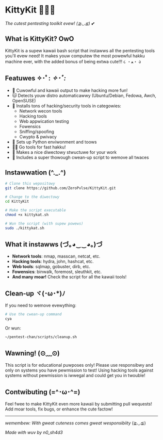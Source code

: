 # KittyKit 🌸✨🔐

*The cutest pentesting toolkit evew! (≧◡≦) 💕*

## What is KittyKit? OwO

KittyKit is a supew kawaii bash script that instawws all the pentesting tools you'll evew need! It makes youw computew the most powewful hakku machine ever, with the added bonus of being extwa cute!!! ૮ ・ﻌ・ ა

## Featuwes ✧･ﾟ: *✧･ﾟ:*

- 🌈 Cuwowful and kawaii output to make hacking more fun!
- 🐱 Detects youw distro automaticawwy (Ubuntu/Debian, Fedowa, Awch, OpenSUSE)
- 🔮 Installs tons of hacking/security tools in categowies:
  - Network wecon tools
  - Hacking tools
  - Web appwication testing
  - Fowensics
  - Sniffing/spoofing
  - Cwypto & pwivacy
- 🐍 Sets up Python enviwonment and toows
- 🏃‍♂️ Go tools for fast hakku!
- 📁 Makes a nice diwectowy stwuctuwe for your work
- 🧹 Includes a super thowough cwean-up script to wemove all twaces

## Instawwation (^._.^)

```bash
# Clone this wepositowy
git clone https://github.com/ZeroPvlse/KittyKit.git

# Change to the diwectowy
cd KittyKit

# Make the script executable
chmod +x kittykat.sh

# Wun the script (with supew powews)
sudo ./kittykat.sh
```

## What it instawws (づ｡◕‿‿◕｡)づ

- **Network tools**: nmap, masscan, netcat, etc.
- **Hacking tools**: hydra, john, hashcat, etc.
- **Web tools**: sqlmap, gobuster, dirb, etc.
- **Fowensics**: binwalk, foremost, sleuthkit, etc.
- **And many moar!** Check the script for all the kawaii tools!

## Clean-up ヾ(･ω･*)ﾉ

If you need to wemove evewything:

```bash
# Use the cwean-up command
cya
```

Or wun:

```bash
~/pentest-chan/scripts/cleanup.sh
```

## Wawning! (⊙﹏⊙)

This script is for educational puwposes only! Please use responsibwy and only on systems you have pewmission to test! Using hacking tools against systems without pewmission is iwwegal and could get you in twouble!

## Contwibuting (=^･ω･^=)

Feel fwee to make KittyKit even more kawaii by submitting pull wequests! Add moar tools, fix bugs, or enhance the cute factow!

---

*wemembew: With gweat cuteness comes gweat wesponsibiity* (≧◡≦)

*Made with wuv by n0_sh4d3*

